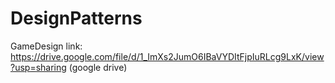 # DesignPatterns
GameDesign link: https://drive.google.com/file/d/1_ImXs2JumO6IBaVYDItFjpIuRLcg9LxK/view?usp=sharing (google drive)

